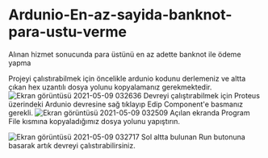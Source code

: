 # Ardunio-En-az-sayida-banknot-para-ustu-verme
Alınan hizmet sonucunda para üstünü en az adette banknot ile ödeme yapma

Projeyi çalıstırabilmek için öncelikle ardunio kodunu derlemeniz ve altta çıkan hex uzantılı dosya yolunu kopyalamanız gerekmektedir.
![Ekran görüntüsü 2021-05-09 032636](https://user-images.githubusercontent.com/56557278/117557207-462fc800-b079-11eb-98cf-11fb1a898f93.jpg)
Devreyi çalıştırabilmek için Proteus üzerindeki Ardunio devresine sağ tıklayıp Edip Component'e basmanız gerekli.
![Ekran görüntüsü 2021-05-09 032509](https://user-images.githubusercontent.com/56557278/117557253-b3435d80-b079-11eb-8a51-0e2f3558605b.jpg)
Açılan ekranda Program File kısmına kopyaladığımız dosya yolunu yapıştırın.

![Ekran görüntüsü 2021-05-09 032717](https://user-images.githubusercontent.com/56557278/117557273-e1c13880-b079-11eb-9c0a-c827c647f0ec.jpg)
Sol altta bulunan Run butonuna basarak artık devreyi çalıstırabilirsiniz.
